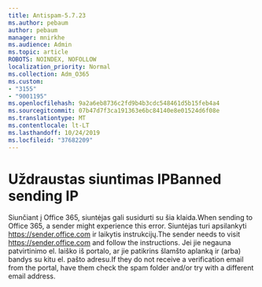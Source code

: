 ```yaml
---
title: Antispam-5.7.23
ms.author: pebaum
author: pebaum
manager: mnirkhe
ms.audience: Admin
ms.topic: article
ROBOTS: NOINDEX, NOFOLLOW
localization_priority: Normal
ms.collection: Adm_O365
ms.custom:
- "3155"
- "9001195"
ms.openlocfilehash: 9a2a6eb8736c2fd9b4b3cdc548461d5b15feb4a4
ms.sourcegitcommit: 07b47d7f3ca191363e6bc84140e8e01524d6f08e
ms.translationtype: MT
ms.contentlocale: lt-LT
ms.lasthandoff: 10/24/2019
ms.locfileid: "37682209"
---
```

# <a name="banned-sending-ip"></a><span data-ttu-id="3c331-102">Uždraustas siuntimas IP</span><span class="sxs-lookup"><span data-stu-id="3c331-102">Banned sending IP</span></span>

<span data-ttu-id="3c331-103">Siunčiant į Office 365, siuntėjas gali susidurti su šia klaida.</span><span class="sxs-lookup"><span data-stu-id="3c331-103">When sending to Office 365, a sender might experience this error.</span></span> <span data-ttu-id="3c331-104">Siuntėjas turi apsilankyti https://sender.office.com ir laikytis instrukcijų.</span><span class="sxs-lookup"><span data-stu-id="3c331-104">The sender needs to visit https://sender.office.com and follow the instructions.</span></span>  <span data-ttu-id="3c331-105">Jei jie negauna patvirtinimo el. laiško iš portalo, ar jie patikrins šlamšto aplanką ir (arba) bandys su kitu el. pašto adresu.</span><span class="sxs-lookup"><span data-stu-id="3c331-105">If they do not receive a verification email from the portal, have them check the spam folder and/or try with a different email address.</span></span>